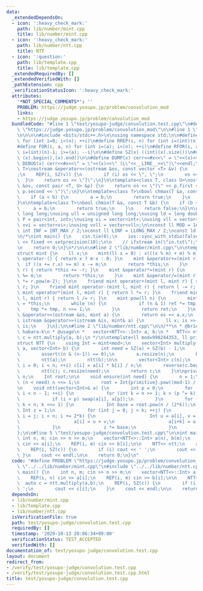 ```yaml
---
data:
  _extendedDependsOn:
  - icon: ':heavy_check_mark:'
    path: lib/number/mint.cpp
    title: lib/number/mint.cpp
  - icon: ':heavy_check_mark:'
    path: lib/number/ntt.cpp
    title: NTT
  - icon: ':question:'
    path: lib/template.cpp
    title: lib/template.cpp
  _extendedRequiredBy: []
  _extendedVerifiedWith: []
  _pathExtension: cpp
  _verificationStatusIcon: ':heavy_check_mark:'
  attributes:
    '*NOT_SPECIAL_COMMENTS*': ''
    PROBLEM: https://judge.yosupo.jp/problem/convolution_mod
    links:
    - https://judge.yosupo.jp/problem/convolution_mod
  bundledCode: "#line 1 \"test/yosupo-judge/convolution.test.cpp\"\n#define PROBLEM\
    \ \"https://judge.yosupo.jp/problem/convolution_mod\"\n\n#line 1 \"lib/template.cpp\"\
    \n\n\n\n#include <bits/stdc++.h>\n\nusing namespace std;\n\n#define REP(i, n)\
    \ for (int i=0; i<(n); ++i)\n#define RREP(i, n) for (int i=(int)(n)-1; i>=0; --i)\n\
    #define FOR(i, a, n) for (int i=(a); i<(n); ++i)\n#define RFOR(i, a, n) for (int\
    \ i=(int)(n)-1; i>=(a); --i)\n\n#define SZ(x) ((int)(x).size())\n#define ALL(x)\
    \ (x).begin(),(x).end()\n\n#define DUMP(x) cerr<<#x<<\" = \"<<(x)<<endl\n#define\
    \ DEBUG(x) cerr<<#x<<\" = \"<<(x)<<\" (L\"<<__LINE__<<\")\"<<endl;\n\ntemplate<class\
    \ T>\nostream &operator<<(ostream &os, const vector <T> &v) {\n    os << \"[\"\
    ;\n    REP(i, SZ(v)) {\n        if (i) os << \", \";\n        os << v[i];\n  \
    \  }\n    return os << \"]\";\n}\n\ntemplate<class T, class U>\nostream &operator<<(ostream\
    \ &os, const pair <T, U> &p) {\n    return os << \"(\" << p.first << \" \" <<\
    \ p.second << \")\";\n}\n\ntemplate<class T>\nbool chmax(T &a, const T &b) {\n\
    \    if (a < b) {\n        a = b;\n        return true;\n    }\n    return false;\n\
    }\n\ntemplate<class T>\nbool chmin(T &a, const T &b) {\n    if (b < a) {\n   \
    \     a = b;\n        return true;\n    }\n    return false;\n}\n\nusing ll =\
    \ long long;\nusing ull = unsigned long long;\nusing ld = long double;\nusing\
    \ P = pair<int, int>;\nusing vi = vector<int>;\nusing vll = vector<ll>;\nusing\
    \ vvi = vector<vi>;\nusing vvll = vector<vll>;\n\nconst ll MOD = 1e9 + 7;\nconst\
    \ int INF = INT_MAX / 2;\nconst ll LINF = LLONG_MAX / 2;\nconst ld eps = 1e-9;\n\
    \n/*\nint main() {\n    cin.tie(0);\n    ios::sync_with_stdio(false);\n    cout\
    \ << fixed << setprecision(10);\n\n    // ifstream in(\"in.txt\");\n    // cin.rdbuf(in.rdbuf());\n\
    \n    return 0;\n}\n*/\n\n\n#line 2 \"lib/number/mint.cpp\"\n\ntemplate<ll m>\n\
    struct mint {\n    ll x;\n    mint(ll x = 0) : x(((x % m) + m) % m) {}\n    mint\
    \ operator-() { return x ? m-x : 0; }\n    mint &operator+=(mint r) {\n      \
    \  if ((x += r.x) >= m) x -= m;\n        return *this;\n    }\n    mint &operator-=(mint\
    \ r) { return *this += -r; }\n    mint &operator*=(mint r) {\n        (x *= r.x)\
    \ %= m;\n        return *this;\n    }\n    mint &operator/=(mint r) { return *this\
    \ *= r.pow(m-2); }\n\n    friend mint operator+(mint l, mint r) { return l +=\
    \ r; }\n    friend mint operator-(mint l, mint r) { return l -= r; }\n    friend\
    \ mint operator*(mint l, mint r) { return l *= r; }\n    friend mint operator/(mint\
    \ l, mint r) { return l /= r; }\n    mint pow(ll n) {\n        mint ret = 1, tmp\
    \ = *this;\n        while (n) {\n            if (n & 1) ret *= tmp;\n        \
    \    tmp *= tmp, n >>= 1;\n        }\n        return ret;\n    }\n    friend ostream\
    \ &operator<<(ostream &os, mint a) {\n        return os << a.x;\n    }\n    friend\
    \ istream &operator>>(istream &is, mint& a) {\n        ll x; is >> x; a = x; return\
    \ is;\n    }\n};\n\n#line 2 \"lib/number/ntt.cpp\"\n\n/**\n * @brief NTT\n * @author\
    \ habara-k\n * @usage\n *   vector<NTT<>::Int> a, b;\n *   NTT<> ntt;\n *   auto\
    \ c = ntt.multiply(a, b);\n */\n\ntemplate<ll mod=998244353, ll primitive=3>\n\
    struct NTT {\n    using Int = mint<mod>;\n    vector<Int> multiply(vector<Int>\
    \ a, vector<Int> b) {\n        int need = SZ(a) + SZ(b) - 1;\n        ensure(need);\n\
    \        assert((n & (n-1)) == 0);\n        a.resize(n);\n        b.resize(n);\n\
    \        ntt(a);\n        ntt(b);\n\n        vector<Int> c(n);\n        for (int\
    \ i = 0; i < n; ++i) c[i] = a[i] * b[i] / n;\n        reverse(c.begin() + 1, c.end());\n\
    \        ntt(c); c.resize(need);\n        return c;\n    }\n\nprivate:\n    int\
    \ n;\n    Int root;\n\n    void ensure(int need) {\n        n = 1;\n        while\
    \ (n < need) n <<= 1;\n        root = Int{primitive}.pow((mod-1) / n);\n    }\n\
    \n    void ntt(vector<Int>& a) {\n        int p = 0;\n        for (int i = 1;\
    \ i < n - 1; ++i) {\n            for (int k = n >> 1; k > (p ^= k); k >>= 1);\n\
    \            if (i < p) swap(a[i], a[p]);\n        }\n        for (int k = 1;\
    \ k < n; k <<= 1) {\n            Int base = root.pow(n / (2*k));\n           \
    \ Int z = 1;\n            for (int j = 0; j < k; ++j) {\n                for (int\
    \ i = j; i < n; i += 2*k) {\n                    Int u = a[i], v = a[i+k] * z;\n\
    \                    a[i] = u + v;\n                    a[i+k] = u - v;\n    \
    \            }\n                z *= base;\n            }\n        }\n    }\n\
    };\n\n#line 5 \"test/yosupo-judge/convolution.test.cpp\"\n\nint main() {\n   \
    \ int n, m; cin >> n >> m;\n    vector<NTT<>::Int> a(n), b(m);\n    REP(i, n)\
    \ cin >> a[i];\n    REP(i, m) cin >> b[i];\n\n    NTT<> ntt;\n    auto c = ntt.multiply(a,b);\n\
    \    REP(i, SZ(c)) {\n        if (i) cout << ' ';\n        cout << c[i];\n   \
    \ }\n    cout << endl;\n\n    return 0;\n}\n"
  code: "#define PROBLEM \"https://judge.yosupo.jp/problem/convolution_mod\"\n\n#include\
    \ \"../../lib/number/mint.cpp\"\n#include \"../../lib/number/ntt.cpp\"\n\nint\
    \ main() {\n    int n, m; cin >> n >> m;\n    vector<NTT<>::Int> a(n), b(m);\n\
    \    REP(i, n) cin >> a[i];\n    REP(i, m) cin >> b[i];\n\n    NTT<> ntt;\n  \
    \  auto c = ntt.multiply(a,b);\n    REP(i, SZ(c)) {\n        if (i) cout << '\
    \ ';\n        cout << c[i];\n    }\n    cout << endl;\n\n    return 0;\n}\n"
  dependsOn:
  - lib/number/mint.cpp
  - lib/template.cpp
  - lib/number/ntt.cpp
  isVerificationFile: true
  path: test/yosupo-judge/convolution.test.cpp
  requiredBy: []
  timestamp: '2020-10-13 20:06:34+09:00'
  verificationStatus: TEST_ACCEPTED
  verifiedWith: []
documentation_of: test/yosupo-judge/convolution.test.cpp
layout: document
redirect_from:
- /verify/test/yosupo-judge/convolution.test.cpp
- /verify/test/yosupo-judge/convolution.test.cpp.html
title: test/yosupo-judge/convolution.test.cpp
---
```

